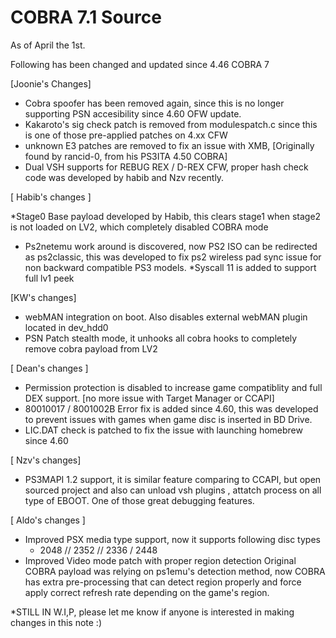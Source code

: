 # COBRA 7.1 Source

As of April the 1st.

Following has been changed and updated since 4.46 COBRA 7

[Joonie's Changes]

* Cobra spoofer has been removed again, since this is no longer supporting PSN accesibility since 4.60 OFW update.
* Kakaroto's sig check patch is removed from modulespatch.c since this is one of those pre-applied patches on 4.xx CFW
* unknown E3 patches are removed to fix an issue with XMB, [Originally found by rancid-0, from his PS3ITA 4.50 COBRA]
* Dual VSH supports for REBUG REX / D-REX CFW, proper hash check code was developed by habib and Nzv recently. 

[ Habib's changes ]

*Stage0 Base payload developed by Habib, this clears stage1 when stage2 is not loaded on LV2, which completely disabled COBRA mode
* Ps2netemu work around is discovered, now PS2 ISO can be redirected as ps2classic, this was developed to fix ps2 wireless pad sync issue for non backward compatible PS3 models.
*Syscall 11 is added to support full lv1 peek

[KW's changes]

* webMAN integration on boot. Also disables external webMAN plugin located in dev_hdd0
* PSN Patch stealth mode, it unhooks all cobra hooks to completely remove cobra payload from LV2

[ Dean's changes ] 

* Permission protection is disabled to increase game compatiblity and full DEX support. [no more issue with Target Manager or CCAPI]
* 80010017 / 8001002B Error fix is added since 4.60, this was developed to prevent issues with games when game disc is inserted in BD Drive.
* LIC.DAT check is patched to fix the issue with launching homebrew since 4.60 

[ Nzv's changes]

* PS3MAPI 1.2 support, it is similar feature comparing to CCAPI, but open sourced project and also can unload vsh plugins , attatch process on all type of EBOOT.
   One of those great debugging features.
   
[ Aldo's changes ]

* Improved PSX media type support, now it supports following disc types
	* 2048 // 2352 // 2336 / 2448
* Improved Video mode patch with proper region detection
 Original COBRA payload was relying on ps1emu's detection method, now COBRA has extra pre-processing that can detect region properly and force apply correct refresh rate depending on the game's region.
 
*STILL IN W.I,P, please let me know if anyone is interested in making changes in this note :)
